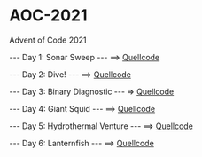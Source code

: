 # AOC-2021
Advent of Code 2021

--- Day 1: Sonar Sweep --- ==> [Quellcode](src/ymbh_aoc_2021_day1.prog.abap)

--- Day 2: Dive! --- ==> [Quellcode](src/ymbh_aoc_2021_day2.prog.abap)

--- Day 3: Binary Diagnostic --- => [Quellcode](src/ymbh_aoc_2021_day3.prog.abap)

--- Day 4: Giant Squid --- ==>  [Quellcode](src/ymbh_aoc_2021_day4.prog.abap)

--- Day 5: Hydrothermal Venture --- ==> [Quellcode](src/ymbh_aoc_2021_day5.prog.abap)

--- Day 6: Lanternfish --- ==> [Quellcode](src/ymbh_aoc_2021_day6.prog.abap)
